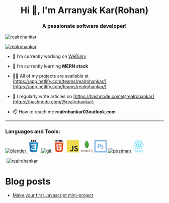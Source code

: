 <h1 align="center">Hi 👋, I'm Arranyak Kar(Rohan)</h1>
<h3 align="center">A passionate software developer!</h3>

<p align="left"> <img src="https://komarev.com/ghpvc/?username=realrohankar&label=Profile%20views&color=0e75b6&style=flat" alt="realrohankar" /> </p>


<p align="left"> <a href="https://twitter.com/realrohankar" target="blank"><img src="https://img.shields.io/twitter/follow/realrohankar?logo=twitter&style=for-the-badge" alt="realrohankar" /></a> </p>

- 🔭 I’m currently working on [WeDiary](https://github.com/realrohankar/meDiary)

- 🌱 I’m currently learning **MERN stack**

- 👨‍💻 All of my projects are available at [https://app.netlify.com/teams/realrohankar/](https://app.netlify.com/teams/realrohankar/)

- 📝 I regularly write articles on [https://hashnode.com/@realrohankar](https://hashnode.com/@realrohankar)

- 📫 How to reach me **realrohankar03outlook.com**

  

---

<h3 align="left">Languages and Tools:</h3>
<p align="left"> <a href="https://www.blender.org/" target="_blank" rel="noreferrer"> <img src="https://download.blender.org/branding/community/blender_community_badge_white.svg" alt="blender" width="40" height="40"/> </a> <a href="https://www.w3schools.com/css/" target="_blank" rel="noreferrer"> <img src="https://raw.githubusercontent.com/devicons/devicon/master/icons/css3/css3-original-wordmark.svg" alt="css3" width="40" height="40"/> </a> <a href="https://git-scm.com/" target="_blank" rel="noreferrer"> <img src="https://www.vectorlogo.zone/logos/git-scm/git-scm-icon.svg" alt="git" width="40" height="40"/> </a> <a href="https://www.w3.org/html/" target="_blank" rel="noreferrer"> <img src="https://raw.githubusercontent.com/devicons/devicon/master/icons/html5/html5-original-wordmark.svg" alt="html5" width="40" height="40"/> </a> <a href="https://developer.mozilla.org/en-US/docs/Web/JavaScript" target="_blank" rel="noreferrer"> <img src="https://raw.githubusercontent.com/devicons/devicon/master/icons/javascript/javascript-original.svg" alt="javascript" width="40" height="40"/> </a> <a href="https://www.mongodb.com/" target="_blank" rel="noreferrer"> <img src="https://raw.githubusercontent.com/devicons/devicon/master/icons/mongodb/mongodb-original-wordmark.svg" alt="mongodb" width="40" height="40"/> </a> <a href="https://www.photoshop.com/en" target="_blank" rel="noreferrer"> <img src="https://raw.githubusercontent.com/devicons/devicon/master/icons/photoshop/photoshop-line.svg" alt="photoshop" width="40" height="40"/> </a> <a href="https://postman.com" target="_blank" rel="noreferrer"> <img src="https://www.vectorlogo.zone/logos/getpostman/getpostman-icon.svg" alt="postman" width="40" height="40"/> </a> <a href="https://reactjs.org/" target="_blank" rel="noreferrer"> <img src="https://raw.githubusercontent.com/devicons/devicon/master/icons/react/react-original-wordmark.svg" alt="react" width="40" height="40"/> </a> </p>

<p>&nbsp;<img align="center" src="https://github-readme-stats.vercel.app/api?username=realrohankar&show_icons=true&locale=en" alt="realrohankar" /></p>

# Blog posts

<!-- BLOG-POST-LIST:START -->
- [Make your first Javascript  mini-project](https://realrohankar.hashnode.dev/make-your-first-javascript-mini-project)
<!-- BLOG-POST-LIST:END -->
